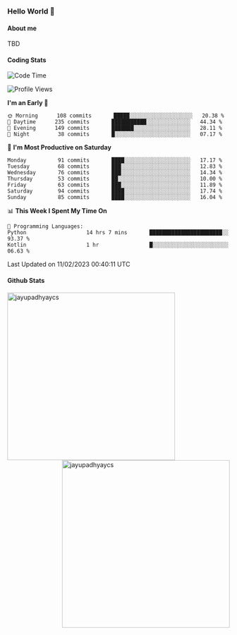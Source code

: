 ### Hello World 👋
#### About me
TBD
#### Coding Stats
<!--START_SECTION:waka-->
![Code Time](http://img.shields.io/badge/Code%20Time-357%20hrs%2045%20mins-blue)

![Profile Views](http://img.shields.io/badge/Profile%20Views-1-blue)

**I'm an Early 🐤** 

```text
🌞 Morning      108 commits       █████░░░░░░░░░░░░░░░░░░░░   20.38 % 
🌆 Daytime      235 commits       ███████████░░░░░░░░░░░░░░   44.34 % 
🌃 Evening      149 commits       ███████░░░░░░░░░░░░░░░░░░   28.11 % 
🌙 Night         38 commits       █░░░░░░░░░░░░░░░░░░░░░░░░   07.17 % 

```
📅 **I'm Most Productive on Saturday** 

```text
Monday          91 commits       ████░░░░░░░░░░░░░░░░░░░░░   17.17 % 
Tuesday         68 commits       ███░░░░░░░░░░░░░░░░░░░░░░   12.83 % 
Wednesday       76 commits       ███░░░░░░░░░░░░░░░░░░░░░░   14.34 % 
Thursday        53 commits       ██░░░░░░░░░░░░░░░░░░░░░░░   10.00 % 
Friday          63 commits       ███░░░░░░░░░░░░░░░░░░░░░░   11.89 % 
Saturday        94 commits       ████░░░░░░░░░░░░░░░░░░░░░   17.74 % 
Sunday          85 commits       ████░░░░░░░░░░░░░░░░░░░░░   16.04 % 

```


📊 **This Week I Spent My Time On** 

```text
💬 Programming Languages: 
Python                   14 hrs 7 mins       ███████████████████████░░   93.37 % 
Kotlin                   1 hr                █░░░░░░░░░░░░░░░░░░░░░░░░   06.63 % 

```


 Last Updated on 11/02/2023 00:40:11 UTC
<!--END_SECTION:waka-->
#### Github Stats

<p  ><img align="left" src="https://github-readme-stats.vercel.app/api/top-langs?username=jayupadhyaycs&theme=tokyonight&show_icons=true&locale=en&layout=compact" alt="jayupadhyaycs" width="380px"  /> 
<img align="right" src="https://github-readme-streak-stats.herokuapp.com/?user=jayupadhyaycs&theme=tokyonight&" alt="jayupadhyaycs" width="380px"/>
</p>




<!--
**JayUpadhyayCS/JayUpadhyayCS** is a ✨ _special_ ✨ repository because its `README.md` (this file) appears on your GitHub profile.

Here are some ideas to get you started:

- 🔭 I’m currently working on ...
- 🌱 I’m currently learning ...
- 👯 I’m looking to collaborate on ...
- 🤔 I’m looking for help with ...
- 💬 Ask me about ...
- 📫 How to reach me: ...
- 😄 Pronouns: ...
- ⚡ Fun fact: ...
-->
